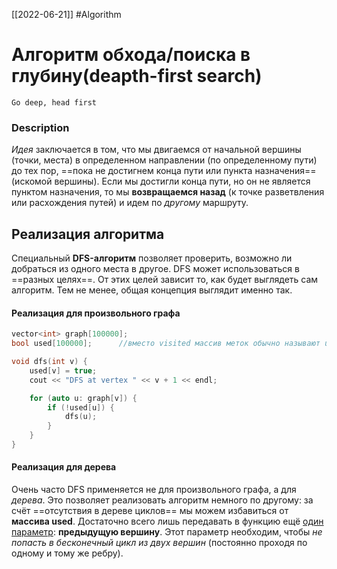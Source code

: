 [[2022-06-21]]
#Algorithm 
# Алгоритм обхода/поиска в глубину(deapth-first search)
``Go deep, head first``
### Description
*Идея* заключается в том, что мы двигаемся от начальной вершины (точки, места) в определенном направлении (по определенному пути) до тех пор, ==пока не достигнем конца пути или пункта назначения== (искомой вершины). Если мы достигли конца пути, но он не является пунктом назначения, то мы **возвращаемся назад** (к точке разветвления или расхождения путей) и идем по *другому* маршруту.
## Реализация алгоритма
Специальный **DFS-алгоритм** позволяет проверить, возможно ли добраться из одного места в другое. DFS может использоваться в ==разных целях==. От этих целей зависит то, как будет выглядеть сам алгоритм. Тем не менее, общая концепция выглядит именно так.
#### Реализация для произвольного графа
```cpp
vector<int> graph[100000];
bool used[100000];      //вместо visited массив меток обычно называют used.

void dfs(int v) {
    used[v] = true;
    cout << "DFS at vertex " << v + 1 << endl;

    for (auto u: graph[v]) {
        if (!used[u]) {
            dfs(u);
        }
    }
}
```
#### Реализация для дерева
Очень часто DFS применяется не для произвольного графа, а для *дерева*. Это позволяет реализовать алгоритм немного по другому: за счёт ==отсутствия в дереве циклов== мы можем избавиться от **массива used**. Достаточно всего лишь передавать в функцию ещё <u>один параметр</u>: **предыдущую вершину**. Этот параметр необходим, чтобы *не попасть в бесконечный цикл из двух вершин* (постоянно проходя по одному и тому же ребру).